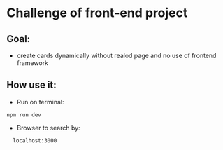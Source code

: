 # Challenge of front-end project

## Goal:
- create cards dynamically without realod page and no use of frontend framework
  
## How use it:
- Run on terminal:
```
npm run dev
```
- Browser to search by:
```
  localhost:3000
```
